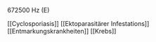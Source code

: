672500 Hz (E)

[[Cyclosporiasis]]
[[Ektoparasitärer Infestations]]
[[Entmarkungskrankheiten]]
[[Krebs]]